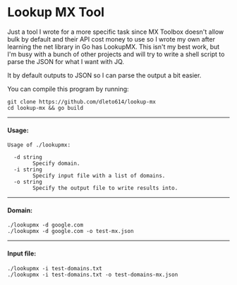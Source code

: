 # Lookup MX Tool

Just a tool I wrote for a more specific task since MX Toolbox doesn't allow bulk by default and their API cost money to use so I wrote my own after learning the net library in Go has LookupMX. This isn't my best work, but I'm busy with a bunch of other projects and will try to write a shell script to parse the JSON for what I want with JQ.

It by default outputs to JSON so I can parse the output a bit easier.

You can compile this program by running:

```
git clone https://github.com/dleto614/lookup-mx
cd lookup-mx && go build
```

-----

#### Usage:

```
Usage of ./lookupmx: 

  -d string
        Specify domain.
  -i string
        Specify input file with a list of domains.
  -o string
        Specify the output file to write results into.
```
----

#### Domain:

```
./lookupmx -d google.com
./lookupmx -d google.com -o test-mx.json 
```

----

#### Input file:

```
./lookupmx -i test-domains.txt
./lookupmx -i test-domains.txt -o test-domains-mx.json
```
